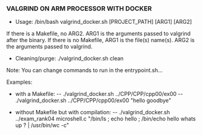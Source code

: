 ### VALGRIND ON ARM PROCESSOR WITH DOCKER


- Usage:
/bin/bash valgrind_docker.sh [PROJECT_PATH] [ARG1] [ARG2]

If there is a Makefile, no ARG2. ARG1 is the arguments passed to valgrind after the binary.
If there is no Makefile, ARG1 is the file(s) name(s). ARG2 is the arguments passed to valgrind.


- Cleaning/purge:
./valgrind_docker.sh clean


Note: You can change commands to run in the entrypoint.sh...


Examples:
- with a Makefile:
	-- ./valgrind_docker.sh ../CPP/CPP/cpp00/ex00
	-- ./valgrind_docker.sh ../CPP/CPP/cpp00/ex00 "hello goodbye"

- without Makefile but with compilation:
	-- ./valgrind_docker.sh ../exam_rank04 microshell.c "/bin/ls ; echo hello ; /bin/echo hello whats up ? | /usr/bin/wc -c"
